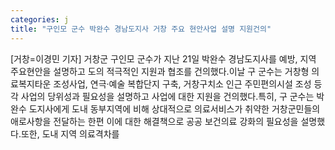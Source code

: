 ```yaml
---
categories: j
title: "구인모 군수 박완수 경남도지사 거창 주요 현안사업 설명 지원건의"
---
```

[거창=이경민 기자] 거창군 구인모 군수가 지난 21일 박완수 경남도지사를 예방, 지역 주요현안을 설명하고 도의 적극적인 지원과 협조를 건의했다.이날 구 군수는 거창형 의료복지타운 조성사업, 연극·예술 복합단지 구축, 거창구치소 인근 주민편의시설 조성 등 각 사업의 당위성과 필요성을 설명하고 사업에 대한 지원을 건의했다.특히, 구 군수는 박완수 도지사에게 도내 동부지역에 비해 상대적으로 의료서비스가 취약한 거창군민들의 애로사항을 전달하는 한편 이에 대한 해결책으로 공공 보건의료 강화의 필요성을 설명했다.또한, 도내 지역 의료격차를